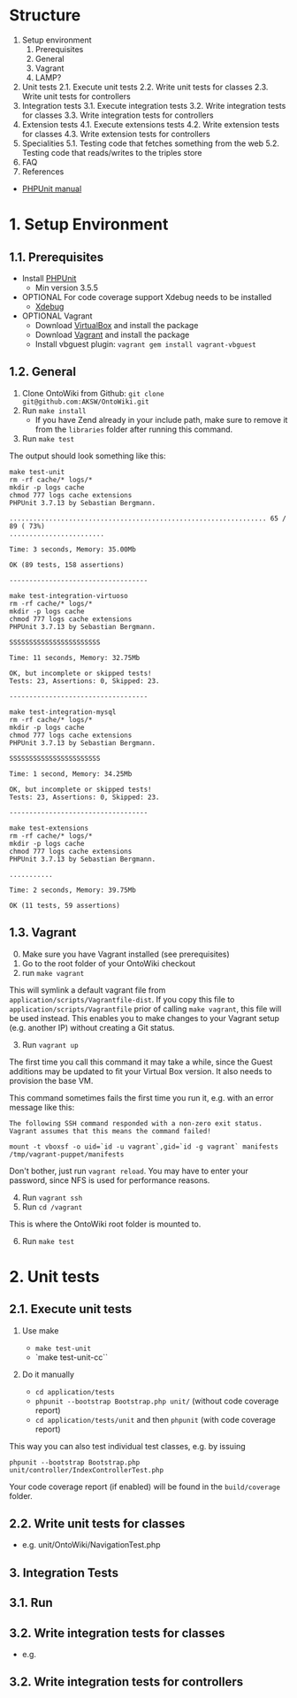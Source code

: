 # Structure

1. Setup environment
    1. Prerequisites
    2. General
    3. Vagrant
    4. LAMP?  
2. Unit tests
    2.1. Execute unit tests
    2.2. Write unit tests for classes
    2.3. Write unit tests for controllers
3. Integration tests
    3.1. Execute integration tests
    3.2. Write integration tests for classes
    3.3. Write integration tests for controllers
4. Extension tests
    4.1. Execute extensions tests
    4.2. Write extension tests for classes
    4.3. Write extension tests for controllers
5. Specialities
   5.1. Testing code that fetches something from the web
   5.2. Testing code that reads/writes to the triples store
6. FAQ
7. References

* [PHPUnit manual](http://www.phpunit.de/manual/current/en/)

# 1. Setup Environment

## 1.1. Prerequisites

* Install [PHPUnit](http://www.phpunit.de/manual/current/en/installation.html)
    * Min version 3.5.5
* OPTIONAL For code coverage support Xdebug needs to be installed
    * [Xdebug](http://xdebug.org/docs/install)
* OPTIONAL Vagrant
    * Download [VirtualBox](https://www.virtualbox.org/wiki/Downloads) and install the package
    * Download [Vagrant](http://downloads.vagrantup.com/) and install the package
    * Install vbguest plugin: `vagrant gem install vagrant-vbguest`

## 1.2. General

1. Clone OntoWiki from Github: `git clone git@github.com:AKSW/OntoWiki.git`
2. Run `make install`
    * If you have Zend already in your include path, make sure to remove it from the `libraries` folder after running this command.
3. Run `make test`

The output should look something like this:

    make test-unit
    rm -rf cache/* logs/*
    mkdir -p logs cache
    chmod 777 logs cache extensions
    PHPUnit 3.7.13 by Sebastian Bergmann.

    ................................................................. 65 / 89 ( 73%)
    ........................

    Time: 3 seconds, Memory: 35.00Mb

    OK (89 tests, 158 assertions)

    -----------------------------------

    make test-integration-virtuoso
    rm -rf cache/* logs/*
    mkdir -p logs cache
    chmod 777 logs cache extensions
    PHPUnit 3.7.13 by Sebastian Bergmann.

    SSSSSSSSSSSSSSSSSSSSSSS

    Time: 11 seconds, Memory: 32.75Mb

    OK, but incomplete or skipped tests!
    Tests: 23, Assertions: 0, Skipped: 23.

    -----------------------------------

    make test-integration-mysql
    rm -rf cache/* logs/*
    mkdir -p logs cache
    chmod 777 logs cache extensions
    PHPUnit 3.7.13 by Sebastian Bergmann.

    SSSSSSSSSSSSSSSSSSSSSSS

    Time: 1 second, Memory: 34.25Mb

    OK, but incomplete or skipped tests!
    Tests: 23, Assertions: 0, Skipped: 23.

    -----------------------------------

    make test-extensions
    rm -rf cache/* logs/*
    mkdir -p logs cache
    chmod 777 logs cache extensions
    PHPUnit 3.7.13 by Sebastian Bergmann.

    ...........

    Time: 2 seconds, Memory: 39.75Mb

    OK (11 tests, 59 assertions)

## 1.3. Vagrant

0. Make sure you have Vagrant installed (see prerequisites)
1. Go to the root folder of your OntoWiki checkout
2. run `make vagrant`

This will symlink a default vagrant file from `application/scripts/Vagrantfile-dist`. If you copy this file to `application/scripts/Vagrantfile` prior of calling `make vagrant`, this file will be used instead. This enables you to make changes to your Vagrant setup (e.g. another IP) without creating a Git status.

3. Run `vagrant up`

The first time you call this command it may take a while, since the Guest additions may be updated to fit your Virtual Box version. It also needs to provision the base VM.

This command sometimes fails the first time you run it, e.g. with an error message like this:

    The following SSH command responded with a non-zero exit status.
    Vagrant assumes that this means the command failed!

    mount -t vboxsf -o uid=`id -u vagrant`,gid=`id -g vagrant` manifests /tmp/vagrant-puppet/manifests

Don't bother, just run `vagrant reload`. You may have to enter your password, since NFS is used for performance reasons.

4. Run `vagrant ssh`
5. Run `cd /vagrant`

This is where the OntoWiki root folder is mounted to.

6. Run `make test`

# 2. Unit tests

## 2.1. Execute unit tests

1. Use make
    * `make test-unit`
    * `make test-unit-cc``

2. Do it manually
    * `cd application/tests`
    * `phpunit --bootstrap Bootstrap.php unit/` (without code coverage report)
    * `cd application/tests/unit` and then `phpunit` (with code coverage report)

This way you can also test individual test classes, e.g. by issuing

    phpunit --bootstrap Bootstrap.php unit/controller/IndexControllerTest.php

Your code coverage report (if enabled) will be found in the `build/coverage` folder.

## 2.2. Write unit tests for classes

* e.g. unit/OntoWiki/NavigationTest.php

## 3. Integration Tests

## 3.1. Run

## 3.2. Write integration tests for classes

* e.g. 

## 3.2. Write integration tests for controllers


